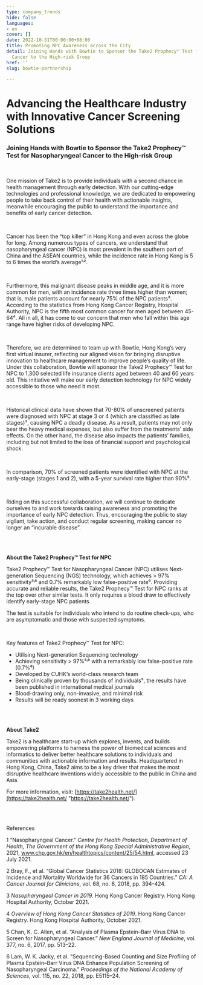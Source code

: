 ```yaml
---
type: company_trends
hide: false
languages:
- en
cover: []
date: 2022-10-31T00:00:00+08:00
title: Promoting NPC Awareness across the City
detail: Joining Hands with Bowtie to Sponsor the Take2 Prophecy™ Test for Nasopharyngeal
  Cancer to the High-risk Group
href: ''
slug: bowtie-partnership

---
```

# **Advancing the Healthcare Industry with Innovative Cancer Screening Solutions**

### **Joining Hands with Bowtie to Sponsor the Take2 Prophecy™ Test for Nasopharyngeal Cancer to the High-risk Group**

<br/>

One mission of Take2 is to provide individuals with a second chance in health management through early detection. With our cutting-edge technologies and professional knowledge, we are dedicated to empowering people to take back control of their health with actionable insights, meanwhile encouraging the public to understand the importance and benefits of early cancer detection.

<br/>

Cancer has been the “top killer” in Hong Kong and even across the globe for long. Among numerous types of cancers, we understand that nasopharyngeal cancer (NPC) is most prevalent in the southern part of China and the ASEAN countries, while the incidence rate in Hong Kong is 5 to 6 times the world’s average¹˒².

<br/>

Furthermore, this malignant disease peaks in middle age, and it is more common for men, with an incidence rate three times higher than women; that is, male patients account for nearly 75% of the NPC patients³. According to the statistics from Hong Kong Cancer Registry, Hospital Authority, NPC is the fifth most common cancer for men aged between 45-64⁴. All in all, it has come to our concern that men who fall within this age range have higher risks of developing NPC.

<br/>

Therefore, we are determined to team up with Bowtie, Hong Kong’s very first virtual insurer, reflecting our aligned vision for bringing disruptive innovation to healthcare management to improve people’s quality of life. Under this collaboration, Bowtie will sponsor the Take2 Prophecy™ Test for NPC to 1,300 selected life insurance clients aged between 40 and 60 years old. This initiative will make our early detection technology for NPC widely accessible to those who need it most.

<br/>

Historical clinical data have shown that 70-80% of unscreened patients were diagnosed with NPC at stage 3 or 4 (which are classified as late stages)³, causing NPC a deadly disease. As a result, patients may not only bear the heavy medical expenses, but also suffer from the treatments’ side effects. On the other hand, the disease also impacts the patients’ families, including but not limited to the loss of financial support and psychological shock.

<br/>

In comparison, 70% of screened patients were identified with NPC at the early-stage (stages 1 and 2), with a 5-year survival rate higher than 90%⁵.

<br/>

Riding on this successful collaboration, we will continue to dedicate ourselves to and work towards raising awareness and promoting the importance of early NPC detection. Thus, encouraging the public to stay vigilant, take action, and conduct regular screening, making cancer no longer an “incurable disease”.

<br/>

<br/>

**About the Take2 Prophecy™ Test for NPC**

Take2 Prophecy™ Test for Nasopharyngeal Cancer (NPC) utilises Next-generation Sequencing (NGS) technology, which achieves > 97% sensitivity⁵˒⁶ and 0.7% remarkably low false-positive rate⁶. Providing accurate and reliable results, the Take2 Prophecy™ Test for NPC ranks at the top over other similar tests. It only requires a blood draw to effectively identify early-stage NPC patients.

The test is suitable for individuals who intend to do routine check-ups, who are asymptomatic and those with suspected symptoms.

<br/>

Key features of Take2 Prophecy™ Test for NPC:

* Utilising Next-generation Sequencing technology
* Achieving sensitivity > 97%⁵˒⁶ with a remarkably low false-positive rate (0.7%⁶)
* Developed by CUHK’s world-class research team
* Being clinically proven by thousands of individuals⁵, the results have been published in international medical journals
* Blood-drawing only, non-invasive, and minimal risk
* Results will be ready soonest in 3 working days

<br/>

<br/>

**About Take2**

Take2 is a healthcare start-up which explores, invents, and builds empowering platforms to harness the power of biomedical sciences and informatics to deliver better healthcare solutions to individuals and communities with actionable information and results. Headquartered in Hong Kong, China, Take2 aims to be a key driver that makes the most disruptive healthcare inventions widely accessible to the public in China and Asia.

For more information, visit: [https://take2health.net/](https://take2health.net/ "https://take2health.net/").

<br/>

<br/>

References

1 “Nasopharyngeal Cancer.” _Centre for Health Protection, Department of Health, The Government of the Hong Kong Special Administrative Region_, 2021, www.chp.gov.hk/en/healthtopics/content/25/54.html, accessed 23 July 2021.

2 Bray, F., et al. “Global Cancer Statistics 2018: GLOBOCAN Estimates of Incidence and Mortality Worldwide for 36 Cancers in 185 Countries.” _CA: A Cancer Journal for Clinicians_, vol. 68, no. 6, 2018, pp. 394-424.

3 _Nasopharyngeal Cancer in 2019._ Hong Kong Cancer Registry. Hong Kong Hospital Authority, October 2021.

4 _Overview of Hong Kong Cancer Statistics of 2019_. Hong Kong Cancer Registry. Hong Kong Hospital Authority, October 2021.

5 Chan, K. C. Allen, et al. “Analysis of Plasma Epstein–Barr Virus DNA to Screen for Nasopharyngeal Cancer.” _New England Journal of Medicine_, vol. 377, no. 6, 2017, pp. 513–22.

6 Lam, W. K. Jacky, et al. “Sequencing-Based Counting and Size Profiling of Plasma Epstein–Barr Virus DNA Enhance Population Screening of Nasopharyngeal Carcinoma.” _Proceedings of the National_ _Academy of Sciences_, vol. 115, no. 22, 2018, pp. E5115–24.